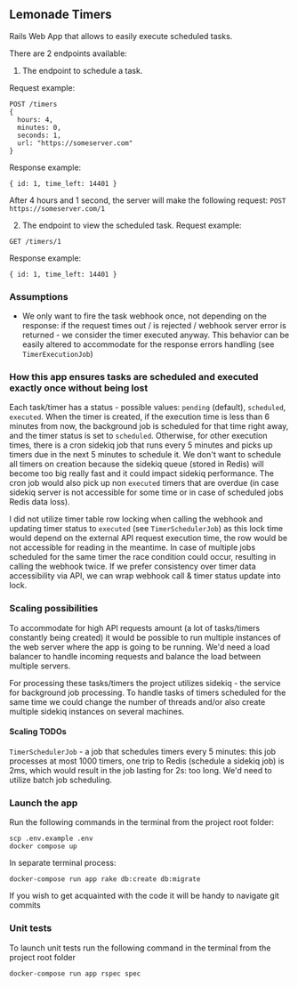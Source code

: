 ## Lemonade Timers

Rails Web App that allows to easily execute scheduled tasks.

There are 2 endpoints available:
1. The endpoint to schedule a task.

Request example:
```
POST /timers
{
  hours: 4,
  minutes: 0,
  seconds: 1,
  url: "https://someserver.com"
}
```

Response example:
```
{ id: 1, time_left: 14401 }
```

After 4 hours and 1 second, the server will make the following request: `POST https://someserver.com/1`

2. The endpoint to view the scheduled task.
Request example:
```
GET /timers/1
```

Response example:
```
{ id: 1, time_left: 14401 }
```

### Assumptions

- We only want to fire the task webhook once, not depending on the response: if the request times out / is rejected / webhook server error is returned - we consider the timer executed anyway. This behavior can be easily altered to accommodate for the response errors handling (see `TimerExecutionJob`)

### How this app ensures tasks are scheduled and executed exactly once without being lost

Each task/timer has a status - possible values: `pending` (default), `scheduled`, `executed`.
When the timer is created, if the execution time is less than 6 minutes from now, the background job is scheduled for that time right away, and the timer status is set to `scheduled`. Otherwise, for other execution times, there is a cron sidekiq job that runs every 5 minutes and picks up timers due in the next 5 minutes to schedule it. We don't want to schedule all timers on creation because the sidekiq queue (stored in Redis) will become too big really fast and it could impact sidekiq performance. The cron job would also pick up non `executed` timers that are overdue (in case sidekiq server is not accessible for some time or in case of scheduled jobs Redis data loss).

I did not utilize timer table row locking when calling the webhook and updating timer status to `executed` (see `TimerSchedulerJob`) as this lock time would depend on the external API request execution time, the row would be not accessible for reading in the meantime. In case of multiple jobs scheduled for the same timer the race condition could occur, resulting in calling the webhook twice. If we prefer consistency over timer data accessibility via API, we can wrap webhook call & timer status update into lock.

### Scaling possibilities

To accommodate for high API requests amount (a lot of tasks/timers constantly being created) it would be possible to run multiple instances of the web server where the app is going to be running. We'd need a load balancer to handle incoming requests and balance the load between multiple servers.

For processing these tasks/timers the project utilizes sidekiq - the service for background job processing. To handle tasks of timers scheduled for the same time we could change the number of threads and/or also create multiple sidekiq instances on several machines.

#### Scaling TODOs

`TimerSchedulerJob` - a job that schedules timers every 5 minutes: this job processes at most 1000 timers, one trip to Redis (schedule a sidekiq job) is 2ms, which would result in the job lasting for 2s: too long. We'd need to utilize batch job scheduling.

### Launch the app

Run the following commands in the terminal from the project root folder:
```
scp .env.example .env
docker compose up
```
In separate terminal process:
```
docker-compose run app rake db:create db:migrate
```

If you wish to get acquainted with the code it will be handy to navigate git commits

### Unit tests
To launch unit tests run the following command in the terminal from the project root folder

`docker-compose run app rspec spec`

